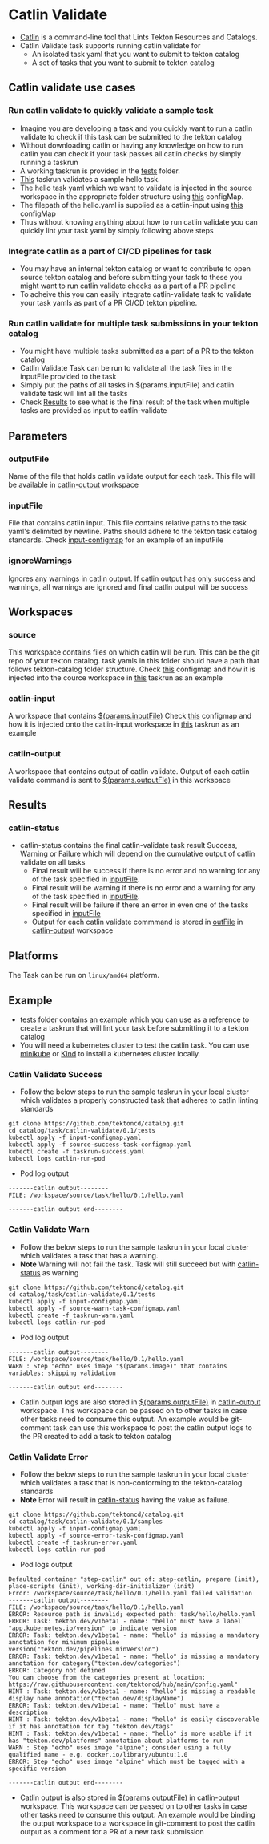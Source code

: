 # Catlin Validate

* [Catlin](https://github.com/tektoncd/catlin) is a command-line tool that Lints Tekton Resources and Catalogs.
* Catlin Validate task supports running catlin validate for
    * An isolated task yaml that you want to submit to tekton catalog
    * A set of tasks that you want to submit to tekton catalog

## Catlin validate use cases

### Run catlin validate to quickly validate a sample task
* Imagine you are developing a task and you quickly want to run a catlin validate to check if this task can be submitted to the tekton catalog
* Without downloading catlin or having any knowledge on how to run catlin you can check if your task passes all catlin checks by simply running a taskrun
* A working taskrun is provided in the [tests](../0.1/tests/taskrun-success.yaml) folder. 
* [This](../0.1/tests/taskrun-success.yaml) taskrun validates a sample hello task. 
* The hello task yaml which we want to validate is injected in the source workspace in the appropriate folder structure using  [this](../0.1/tests/source-success-task-configmap.yaml) configMap.
* The filepath of the hello.yaml is supplied as a catlin-input using [this](../0.1/tests/input-configmap.yaml) configMap
* Thus without knowing anything about how to run catlin validate you can quickly lint your task yaml by simply following above steps

### Integrate catlin as a part of CI/CD pipelines for task
* You may have an internal tekton catalog or want to contribute to open source tekton catalog and before submitting your task to these you might want to run catlin validate checks as a part of a PR pipeline
* To acheive this you can easily integrate catlin-validate task to validate your task yamls as part of a PR CI/CD tekton pipeline. 


### Run catlin validate for multiple task submissions in your tekton catalog
* You might have multiple tasks submitted as a part of a PR to the tekton catalog
* Catlin Validate Task can be run to validate all the task files in the inputFile provided to the task
* Simply put the paths of all tasks in $(params.inputFile) and catlin validate task will lint all the tasks
* Check [Results](#results) to see what is the final result of the task when multiple tasks are provided as input to catlin-validate



## Parameters

### outputFile 
Name of the file that holds catlin validate output for each task. This file will be available in [catlin-output](#catlin-output) workspace
### inputFile
File that contains catlin input. This file contains relative paths to the task yaml's delimited by newline. Paths should adhere to the tekton task catalog standards. Check [input-configmap](../0.1/tests/input-configmap.yaml) for an example of an inputFile

### ignoreWarnings
Ignores any warnings in catlin output. If catlin output has only success and warnings, all warnings are ignored and final catlin output will be success


## Workspaces

### source
This workspace contains files on which catlin will be run. This can be the git repo of your tekton catalog. task yamls in this folder should have a path that follows tekton-catalog folder structure. Check [this](../0.1/tests/source-success-task-configmap.yaml) configmap and how it is injected into the cource workspace in [this](../0.1/tests/taskrun-success.yaml) taskrun as an example
### catlin-input
A workspace that contains [$(params.inputFile)](#inputfile) Check [this](../0.1/tests/input-configmap.yaml) configmap and how it is injected onto the catlin-input workspace in [this](../0.1/tests/taskrun-success.yaml) taskrun as an example
### catlin-output
A workspace that contains output of catlin validate. Output of each catlin validate command is sent to [$(params.outputFle)](#outputfile) in this workspace

## Results

### catlin-status
* catlin-status contains the final catlin-validate task result Success, Warning or Failure  which will depend on the cumulative output of catlin validate on all tasks
    * Final result will be success if there is no error and no warning for any of the task specified in [inputFile](#inputfile). 
    * Final result will be warning if there is no error and a warning for any of the task specified in [inputFile](#inputfile).
    * Final result will be failure if there an error in even one of the tasks specified in [inputFile](#inputfile)
    * Output for each catlin validate commmand is stored in [outFile](#outputfile) in [catlin-output](#catlin-output) workspace


## Platforms

The Task can be run on `linux/amd64` platform.

## Example
* [tests](../0.1/tests) folder contains an example which you can use as a reference to create a taskrun that will lint your task before submitting it to a tekton catalog
* You will need a kubernetes cluster to test the catlin task. You can use [minikube](https://minikube.sigs.k8s.io/docs/start/) or [Kind](https://kind.sigs.k8s.io/) to install a kubernetes cluster locally.

### Catlin Validate Success
* Follow the below steps to run the sample taskrun in your local cluster which validates a properly constructed task that adheres to catlin linting standards
```
git clone https://github.com/tektoncd/catalog.git
cd catalog/task/catlin-validate/0.1/tests
kubectl apply -f input-configmap.yaml
kubectl apply -f source-success-task-configmap.yaml
kubectl create -f taskrun-success.yaml
kubectl logs catlin-run-pod 
```
* Pod log output
```Defaulted container "step-catlin" out of: step-catlin, prepare (init), place-scripts (init), working-dir-initializer (init)
-------catlin output--------
FILE: /workspace/source/task/hello/0.1/hello.yaml

-------catlin output end--------
```



### Catlin Validate Warn
* Follow the below steps to run the sample taskrun in your local cluster which validates a task that has a warning.
* **Note** Warning will not fail the task. Task will still succeed but with [catlin-status](#catlin-status) as warning
```
git clone https://github.com/tektoncd/catalog.git
cd catalog/task/catlin-validate/0.1/tests
kubectl apply -f input-configmap.yaml
kubectl apply -f source-warn-task-configmap.yaml
kubectl create -f taskrun-warn.yaml
kubectl logs catlin-run-pod 
```
* Pod log output
```Defaulted container "step-catlin" out of: step-catlin, prepare (init), place-scripts (init), working-dir-initializer (init)
-------catlin output--------
FILE: /workspace/source/task/hello/0.1/hello.yaml
WARN : Step "echo" uses image "$(params.image)" that contains variables; skipping validation

-------catlin output end--------
```
* Catlin output logs are also stored in [$(params.outputFile)](#outputfile) in [catlin-output](#catlin-output) workspace. This workspace can be passed on to other tasks in case other tasks need to consume this output. An example would be git-comment task can use this workspace to post the catlin output logs to the PR created to add a task to tekton catalog


### Catlin Validate Error
* Follow the below steps to run the sample taskrun in your local cluster which validates a task that is non-conforming to the tekton-catalog standards
* **Note** Error will result in [catlin-status](#catlin-status) having the value as failure.
```
git clone https://github.com/tektoncd/catalog.git
cd catalog/task/catlin-validate/0.1/samples
kubectl apply -f input-configmap.yaml
kubectl apply -f source-error-task-configmap.yaml
kubectl create -f taskrun-error.yaml
kubectl logs catlin-run-pod 
```
* Pod logs output
```
Defaulted container "step-catlin" out of: step-catlin, prepare (init), place-scripts (init), working-dir-initializer (init)
Error: /workspace/source/task/hello/0.1/hello.yaml failed validation
-------catlin output--------
FILE: /workspace/source/task/hello/0.1/hello.yaml
ERROR: Resource path is invalid; expected path: task/hello/hello.yaml
ERROR: Task: tekton.dev/v1beta1 - name: "hello" must have a label "app.kubernetes.io/version" to indicate version
ERROR: Task: tekton.dev/v1beta1 - name: "hello" is missing a mandatory annotation for minimum pipeline version("tekton.dev/pipelines.minVersion")
ERROR: Task: tekton.dev/v1beta1 - name: "hello" is missing a mandatory annotation for category("tekton.dev/categories")
ERROR: Category not defined
You can choose from the categories present at location: https://raw.githubusercontent.com/tektoncd/hub/main/config.yaml"
HINT : Task: tekton.dev/v1beta1 - name: "hello" is missing a readable display name annotation("tekton.dev/displayName")
ERROR: Task: tekton.dev/v1beta1 - name: "hello" must have a description
HINT : Task: tekton.dev/v1beta1 - name: "hello" is easily discoverable if it has annotation for tag "tekton.dev/tags"
HINT : Task: tekton.dev/v1beta1 - name: "hello" is more usable if it has "tekton.dev/platforms" annotation about platforms to run
WARN : Step "echo" uses image "alpine"; consider using a fully qualified name - e.g. docker.io/library/ubuntu:1.0
ERROR: Step "echo" uses image "alpine" which must be tagged with a specific version

-------catlin output end--------
```

* Catlin output is also stored in [$(params.outputFile)](#outputfile) in [catlin-output](#catlin-output) workspace. This workspace can be passed on to other tasks in case other tasks need to consume this output. An example would be binding the output workspace to a workspace in git-comment to post the catlin output as a comment for a PR of a new task submission
